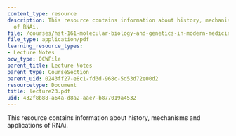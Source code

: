 ```yaml
---
content_type: resource
description: This resource contains information about history, mechanisms and applications
  of RNAi.
file: /courses/hst-161-molecular-biology-and-genetics-in-modern-medicine-fall-2007/432f8b88a64ad8a2aae7b877019a4532_lecture23.pdf
file_type: application/pdf
learning_resource_types:
- Lecture Notes
ocw_type: OCWFile
parent_title: Lecture Notes
parent_type: CourseSection
parent_uid: 0243ff27-e8c1-fd3d-968c-5d53d72e00d2
resourcetype: Document
title: lecture23.pdf
uid: 432f8b88-a64a-d8a2-aae7-b877019a4532
---
```

This resource contains information about history, mechanisms and applications of RNAi.

